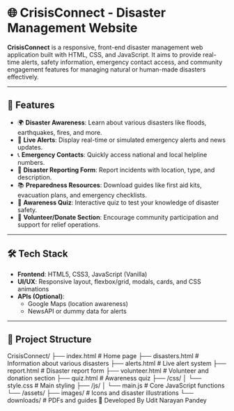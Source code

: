 # 🌐 CrisisConnect - Disaster Management Website

**CrisisConnect** is a responsive, front-end disaster management web application built with HTML, CSS, and JavaScript. It aims to provide real-time alerts, safety information, emergency contact access, and community engagement features for managing natural or human-made disasters effectively.

---

## 🚀 Features

- 🌍 **Disaster Awareness**: Learn about various disasters like floods, earthquakes, fires, and more.
- 🚨 **Live Alerts**: Display real-time or simulated emergency alerts and news updates.
- 📞 **Emergency Contacts**: Quickly access national and local helpline numbers.
- 📝 **Disaster Reporting Form**: Report incidents with location, type, and description.
- 📚 **Preparedness Resources**: Download guides like first aid kits, evacuation plans, and emergency checklists.
- 🧠 **Awareness Quiz**: Interactive quiz to test your knowledge of disaster safety.
- 🤝 **Volunteer/Donate Section**: Encourage community participation and support for relief operations.

---

## 🛠️ Tech Stack

- **Frontend**: HTML5, CSS3, JavaScript (Vanilla)
- **UI/UX**: Responsive layout, flexbox/grid, modals, cards, and CSS animations
- **APIs (Optional)**:
  - Google Maps (location awareness)
  - NewsAPI or dummy data for alerts

---

## 📁 Project Structure

CrisisConnect/
├── index.html # Home page
├── disasters.html # Information about various disasters
├── alerts.html # Live alert system
├── report.html # Disaster report form
├── volunteer.html # Volunteer and donation section
├── quiz.html # Awareness quiz
├── /css/
│ └── style.css # Main styling
├── /js/
│ └── main.js # Core JavaScript functions
└── /assets/
├── images/ # Icons and disaster illustrations
└── downloads/ # PDFs and guides
🙌 Developed By
Udit Narayan Pandey

